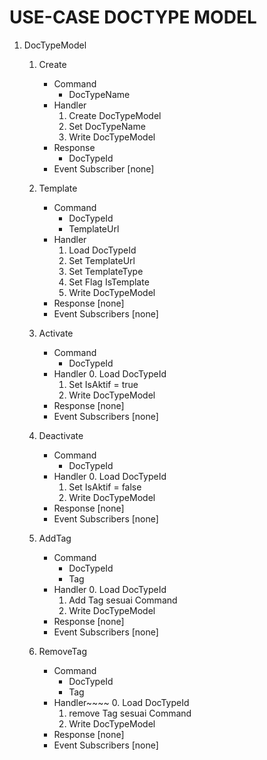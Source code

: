  # USE-CASE DOCTYPE MODEL

1. DocTypeModel
    1. Create
        - Command
            - DocTypeName
        - Handler
            1. Create DocTypeModel
            2. Set DocTypeName
            3. Write DocTypeModel
        - Response
            - DocTypeId
        - Event Subscriber [none]

    2. Template
        - Command
            - DocTypeId
            - TemplateUrl
        - Handler
            1. Load DocTypeId
            2. Set TemplateUrl
            3. Set TemplateType
            4. Set Flag IsTemplate
            5. Write DocTypeModel
        - Response [none]
        - Event Subscribers [none]

    3. Activate
        - Command
            - DocTypeId
        - Handler
            0. Load DocTypeId
            1. Set IsAktif = true
            2. Write DocTypeModel
        - Response [none]
        - Event Subscribers [none]

    4. Deactivate
        - Command
            - DocTypeId
        - Handler
            0. Load DocTypeId
            1. Set IsAktif = false
            2. Write DocTypeModel
        - Response [none]
        - Event Subscribers [none]

    5. AddTag
        - Command
            - DocTypeId
            - Tag
        - Handler
            0. Load DocTypeId
            1. Add Tag sesuai Command
            2. Write DocTypeModel
        - Response [none]
        - Event Subscribers [none]

    6. RemoveTag
        - Command
            - DocTypeId
            - Tag
        - Handler~~~~
            0. Load DocTypeId
            1. remove Tag sesuai Command
            2. Write DocTypeModel
        - Response [none]
        - Event Subscribers [none]

